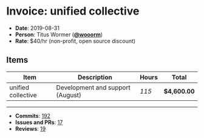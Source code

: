 # Invoice: unified collective

*   **Date**: 2019-08-31
*   **Person**: Titus Wormer ([**@wooorm**](https://github.com/wooorm))
*   **Rate**: $40/hr (non-profit, open source discount)

## Items

| Item               | Description                      | Hours | Total         |
| ------------------ | -------------------------------- | ----- | ------------- |
| unified collective | Development and support (August) | *115* | **$4,600.00** |

* * *

*   **Commits**: [192](https://github.com/search?q=author%3Awooorm+committer-date%3A%222019-08-01..2019-09-01%22&type=Commits)
*   **Issues and PRs**: [17](https://github.com/search?q=author%3Awooorm+created%3A%222019-08-01..2019-09-01%22&type=Issues)
*   **Reviews**: [19](https://github.com/search?o=desc&q=reviewed-by%3Awooorm+created%3A%222019-08-01..2019-09-01%22&s=created&type=Issues)
